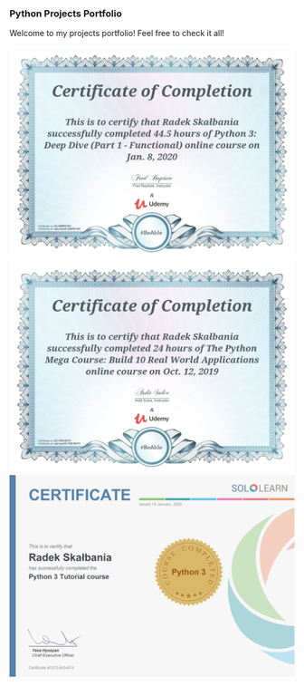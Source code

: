 ### Python Projects Portfolio ###

Welcome to my projects portfolio! Feel free to check it all!

![](Python/images/UC-OWPX74FI.jpg)
![](Python/images/certificate.jpg)
![](Python/images/Python_certificate.jpg)
